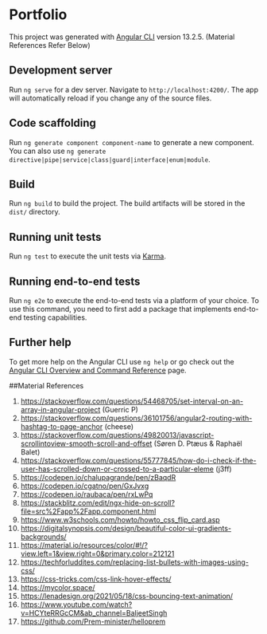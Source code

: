 # Portfolio

This project was generated with [Angular CLI](https://github.com/angular/angular-cli) version 13.2.5. (Material References Refer Below)

## Development server

Run `ng serve` for a dev server. Navigate to `http://localhost:4200/`. The app will automatically reload if you change any of the source files.

## Code scaffolding

Run `ng generate component component-name` to generate a new component. You can also use `ng generate directive|pipe|service|class|guard|interface|enum|module`.

## Build

Run `ng build` to build the project. The build artifacts will be stored in the `dist/` directory.

## Running unit tests

Run `ng test` to execute the unit tests via [Karma](https://karma-runner.github.io).

## Running end-to-end tests

Run `ng e2e` to execute the end-to-end tests via a platform of your choice. To use this command, you need to first add a package that implements end-to-end testing capabilities.

## Further help

To get more help on the Angular CLI use `ng help` or go check out the [Angular CLI Overview and Command Reference](https://angular.io/cli) page.

##Material References
1. https://stackoverflow.com/questions/54468705/set-interval-on-an-array-in-angular-project (Guerric P)
2. https://stackoverflow.com/questions/36101756/angular2-routing-with-hashtag-to-page-anchor (cheese)
3. https://stackoverflow.com/questions/49820013/javascript-scrollintoview-smooth-scroll-and-offset (Søren D. Ptæus & Raphaël Balet)
4. https://stackoverflow.com/questions/55777845/how-do-i-check-if-the-user-has-scrolled-down-or-crossed-to-a-particular-eleme (j3ff)
5. https://codepen.io/chalupagrande/pen/zBaqdR
6. https://codepen.io/cgatno/pen/GxJvxg
7. https://codepen.io/raubaca/pen/rxLwPq
8. https://stackblitz.com/edit/ngx-hide-on-scroll?file=src%2Fapp%2Fapp.component.html
9. https://www.w3schools.com/howto/howto_css_flip_card.asp
10. https://digitalsynopsis.com/design/beautiful-color-ui-gradients-backgrounds/
11. https://material.io/resources/color/#!/?view.left=1&view.right=0&primary.color=212121
12. https://techforluddites.com/replacing-list-bullets-with-images-using-css/
13. https://css-tricks.com/css-link-hover-effects/
14. https://mycolor.space/
15. https://lenadesign.org/2021/05/18/css-bouncing-text-animation/
16. https://www.youtube.com/watch?v=HCYteRRGcCM&ab_channel=BaljeetSingh
17. https://github.com/Prem-minister/helloprem

